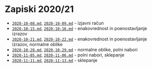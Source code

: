 # Zapiski 2020/21

* [`2020-10-08.md`](2020-10-08.md), [`2020-10-09.md`](2020-10-09.md) - izjavni račun
* [`2020-10-15.md`](2020-10-15.md), [`2020-10-16.md`](2020-10-16.md) - enakovrednost in poenostavljanje izrazov
* [`2020-10-21.md`](2020-10-21.md), [`2020-10-22.md`](2020-10-22.md) - enakovrednost in poenostavljanje izrazov, normalne oblike
* [`2020-10-28.md`](2020-10-28.md), [`2020-10-29.md`](2020-10-29.md) - normalne oblike, polni nabori
* [`2020-11-05.md`](2020-11-05.md), [`2020-11-06.md`](2020-11-06.md) - polni nabori, sklepanje
* [`2020-11-11.md`](2020-11-11.md), [`2020-11-13.md`](2020-11-13.md) - sklepanje
